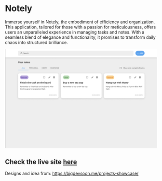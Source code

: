 # Notely

Immerse yourself in Notely, the embodiment of efficiency and organization. This application, tailored for those with a passion for meticulousness, offers users an unparalleled experience in managing tasks and notes. With a seamless blend of elegance and functionality, it promises to transform daily chaos into structured brilliance.

![Notely design](image.png)

## Check the live site [here](https://6597e35fbe0a9300087b7eaa--fantastic-salamander-297ace.netlify.app/)

Designs and idea from: https://bigdevsoon.me/projects-showcase/
